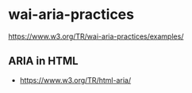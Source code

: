 # wai-aria-practices
https://www.w3.org/TR/wai-aria-practices/examples/

## ARIA in HTML
- https://www.w3.org/TR/html-aria/
